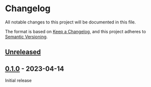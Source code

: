# Changelog

All notable changes to this project will be documented in this file.

The format is based on [Keep a Changelog](https://keepachangelog.com/en/1.0.0/),
and this project adheres to [Semantic Versioning](https://semver.org/spec/v2.0.0.html).

## [Unreleased]

## [0.1.0] - 2023-04-14
Initial release

[unreleased]: https://github.com/apohrebniak/usbd-storage/compare/v0.1.0...HEAD
[0.1.0]: https://github.com/apohrebniak/usbd-storage/releases/tag/v0.1.0
